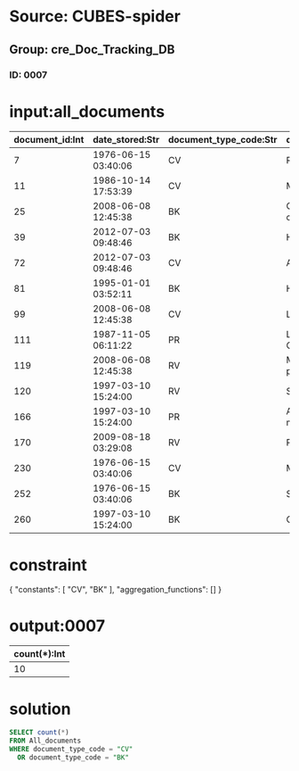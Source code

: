 # Source: CUBES-spider
## Group: cre_Doc_Tracking_DB
### ID: 0007

# input:all_documents

| document_id:Int | date_stored:Str | document_type_code:Str | document_name:Str | document_description:Str | other_details:Str |
|---|---|---|---|---|---|
| 7 | 1976-06-15 03:40:06 | CV | Robin CV | nan | nan |
| 11 | 1986-10-14 17:53:39 | CV | Marry CV | nan | nan |
| 25 | 2008-06-08 12:45:38 | BK | One hundred years of solitude | nan | nan |
| 39 | 2012-07-03 09:48:46 | BK | How to read a book | nan | nan |
| 72 | 2012-07-03 09:48:46 | CV | Alan CV | nan | nan |
| 81 | 1995-01-01 03:52:11 | BK | Hua Mulan | nan | nan |
| 99 | 2008-06-08 12:45:38 | CV | Leon CV | nan | nan |
| 111 | 1987-11-05 06:11:22 | PR | Learning features of CNN | nan | nan |
| 119 | 2008-06-08 12:45:38 | RV | Marriage and population | nan | nan |
| 120 | 1997-03-10 15:24:00 | RV | Society and tax | nan | nan |
| 166 | 1997-03-10 15:24:00 | PR | Are you talking to a machine | nan | nan |
| 170 | 2009-08-18 03:29:08 | RV | Population | nan | nan |
| 230 | 1976-06-15 03:40:06 | CV | Martin CV | nan | nan |
| 252 | 1976-06-15 03:40:06 | BK | Summer | nan | nan |
| 260 | 1997-03-10 15:24:00 | BK | Cats and me | nan | nan |

# constraint

{
  "constants": [
    "CV",
    "BK"
  ],
  "aggregation_functions": []
}

# output:0007

| count(*):Int |
|---|
| 10 |

# solution

```sql
SELECT count(*)
FROM All_documents
WHERE document_type_code = "CV"
  OR document_type_code = "BK"
```

